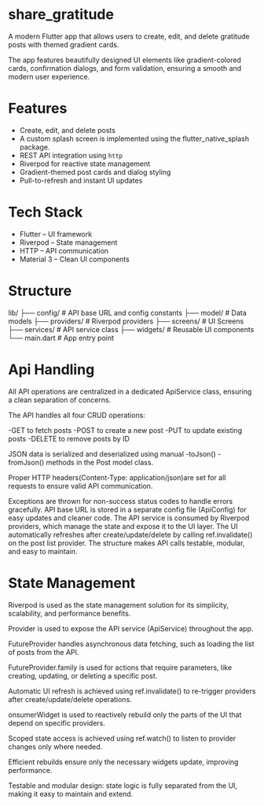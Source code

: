# share_gratitude


A modern Flutter app that allows users to create, edit, and delete gratitude posts with  themed gradient cards. 

The app features beautifully designed UI elements like gradient-colored cards, 
confirmation dialogs, and form validation, ensuring a smooth and modern user experience.


#  Features

-  Create, edit, and delete posts
- A custom splash screen is implemented using the flutter_native_splash package.
-  REST API integration using `http`
-  Riverpod for reactive state management
-  Gradient-themed post cards and dialog styling
-  Pull-to-refresh and instant UI updates



#  Tech Stack

- Flutter – UI framework
- Riverpod – State management
- HTTP – API communication
- Material 3 – Clean UI components

# Structure

lib/
├── config/           # API base URL and config constants
├── model/            # Data models 
├── providers/        # Riverpod providers
├── screens/          # UI Screens 
├── services/         # API service class
├── widgets/          # Reusable UI components
└── main.dart         # App entry point


# Api Handling

All API operations are centralized in a dedicated ApiService class, ensuring a clean separation of concerns.

The API handles all four CRUD operations:

-GET to fetch posts
-POST to create a new post
-PUT to update existing posts
-DELETE to remove posts by ID

JSON data is serialized and deserialized using manual
    -toJson() 
    -fromJson() methods in the Post model class.

Proper HTTP headers(Content-Type: application/json)are set for all requests to ensure valid API communication.

Exceptions are thrown for non-success status codes to handle errors gracefully.
API base URL is stored in a separate config file (ApiConfig) for easy updates and cleaner code.
The API service is consumed by Riverpod providers, which manage the state and expose it to the UI layer.
The UI automatically refreshes after create/update/delete by calling ref.invalidate() on the post list provider.
The structure makes API calls testable, modular, and easy to maintain.

# State Management

Riverpod is used as the state management solution for its simplicity, scalability, and performance benefits.

Provider is used to expose the API service (ApiService) throughout the app.

FutureProvider handles asynchronous data fetching, such as loading the list of posts from the API.

FutureProvider.family is used for actions that require parameters, like creating, updating, or deleting a specific post.

Automatic UI refresh is achieved using ref.invalidate() to re-trigger providers after create/update/delete operations.

onsumerWidget is used to reactively rebuild only the parts of the UI that depend on specific providers.

Scoped state access is achieved using ref.watch() to listen to provider changes only where needed.

Efficient rebuilds ensure only the necessary widgets update, improving performance.

Testable and modular design: state logic is fully separated from the UI, making it easy to maintain and extend.
